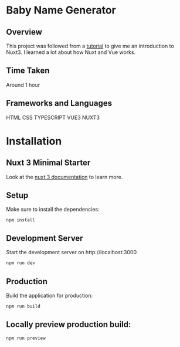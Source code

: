 # Baby Name Generator

## Overview

This project was followed from a [tutorial]([https://www.youtube.com/watch?v=dZC4T4UiU1c&t=749s](https://youtu.be/dZC4T4UiU1c?t=7794)) to give me an introduction to Nuxt3. I learned a lot about how Nuxt and Vue works.

## Time Taken

Around 1 hour

## Frameworks and Languages

HTML CSS TYPESCRIPT VUE3 NUXT3

# Installation

## Nuxt 3 Minimal Starter

Look at the [nuxt 3 documentation](https://v3.nuxtjs.org) to learn more.

## Setup

Make sure to install the dependencies:
```
npm install
```

## Development Server

Start the development server on http://localhost:3000

```bash
npm run dev
```

## Production

Build the application for production:

```bash
npm run build
```

## Locally preview production build:

```bash
npm run preview
```
